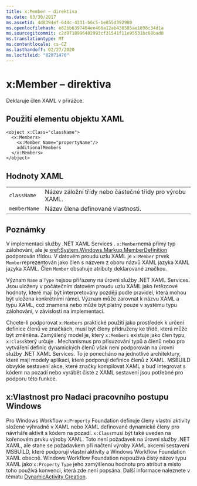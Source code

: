 ```yaml
---
title: x:Member – direktiva
ms.date: 03/30/2017
ms.assetid: 4d8394ef-644c-4331-b6c5-be855d392980
ms.openlocfilehash: e82bb6397404ee466a12ab438585ae1898c34d1a
ms.sourcegitcommit: c2d9718996402993cf31541f11e95531bc68bad0
ms.translationtype: MT
ms.contentlocale: cs-CZ
ms.lasthandoff: 02/27/2020
ms.locfileid: "82071470"
---
```

# <a name="xmember-directive"></a>x:Member – direktiva
Deklaruje člen XAML v přirážce.

## <a name="xaml-object-element-usage"></a>Použití elementu objektu XAML

```xaml
<object x:Class="className">
  <x:Members>
    <x:Member Name="propertyName"/>
    additionalMembers
  </x:Members>
</object>
```

## <a name="xaml-values"></a>Hodnoty XAML

|||
|-|-|
|`className`|Název záložní třídy nebo částečné třídy pro výrobu XAML.|
|`memberName`|Název člena definované vlastnosti.|

## <a name="remarks"></a>Poznámky

V implementaci služby .NET XAML Services . `x:Member`nemá přímý typ zálohování, ale je <xref:System.Windows.Markup.MemberDefinition> podporován třídou. V datovém proudu uzlu XAML je `x:Member` prvek `Member`reprezentován jako člen s názvem z oboru názvů XAML jazyka XAML jazyka XAML. Člen `Member` obsahuje atributy deklarované značkou.

Význam `Name` a `Type` nejsou přiřazeny na úrovni služby .NET XAML Services. Jsou uloženy v počátečním datovém proudu uzlu XAML jako řetězcové hodnoty, které mají být interpretovány později podle pravidel, která mohou být uložena konkrétními rámci. Význam může zarovnat k názvu XAML a typu XAML, což znamená nebo může být platný pouze v systému typu zálohování, v závislosti na implementaci.

Chcete-li podporovat `x:Members` praktické použití jako prostředek k určení definice členů ve značkách, musí být členy přidruženy ke třídě, která může být změněna. Zamýšlený model je, který `x:Members` existuje jako člen typu, `x:Class`který určuje . Mechanismus pro přisuzování typů a členů nebo pro vytváření definic dynamických členů však není podporován na úrovni služby .NET XAML Services. To je ponecháno na jednotlivé architektury, které mají modely aplikací, které podporují definice členů z XAML. MSBUILD obvykle sestavení akce, které značky kompilovat XAML a buď integrovat s kódem na pozadí nebo vyrábět čisté z XAML sestavení jsou potřebné pro podporu této funkce.

## <a name="xproperty-for-windows-workflow-foundation"></a>x:Vlastnost pro Nadaci pracovního postupu Windows

Pro Windows Workflow `x:Property` Foundation definuje členy vlastní aktivity složené výhradně v XAML nebo XAML definované dynamické členy pro návrháře aktivit s kódem na pozadí. `x:Class`musí být také uveden na kořenovém prvku výroby XAML. Toto není požadavek na úrovni služby .NET XAML, ale stane se požadavkem při načtení výroby XAML akcemi sestavení MSBUILD, které podporují vlastní aktivity a Windows Workflow Foundation XAML obecně. Windows Workflow Foundation nepoužívá čistý název typu XAML jako `x:Property` `Type` jeho zamýšlenou hodnotu pro atribut a místo toho používá konvenci, která zde není popsána. Další informace naleznete v tématu [DynamicActivity Creation](https://docs.microsoft.com/previous-versions/dotnet/netframework-4.0/dd807392(v=vs.100)).

